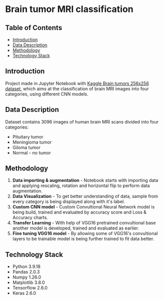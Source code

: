 # Brain tumor MRI classification
## Table of Contents
* [Introduction](#introduction)
* [Data Description](#data-description)
* [Methodology](#methodology)
* [Technology Stack](#technology-stack)

## Introduction
Project made in Jupyter Notebook with [Kaggle Brain tumors 256x256 dataset](https://www.kaggle.com/datasets/thomasdubail/brain-tumors-256x256), which aims at the classification of brain MRI images into four categories, using different CNN models.

## Data Description
Dataset contains 3096 images of human brain MRI scans divided into four categories: 
* Pituitary tumor
* Meningioma tumor
* Giloma tumor
* Normal - no tumor

## Methodology
1. **Data importing & augmentation** - Notebook starts with importing data and applying rescaling, rotation and horizontal flip to perform data augmentation.
2. **Data Visualization** - To get better understanding of data, sample from every category is being displayed along with it's label.
3. **Custom CNN model** - Custom Convultional Neural Network model is being build, trained and evaluated by accuracy score and Loss & Accuracy charts.
4. **Transfer Learning** - With help of VGG16 pretrained convultional base another model is developed, trained and evaluated as earlier.
5. **Fine tuning VGG16 model** - By allowing some of VGG16's convultional layers to be trainable model is being further trained to fit data better.

## Technology Stack
* Python 3.9.18
* Pandas 2.0.3
* Numpy 1.26.0
* Matplotlib 3.8.0
* Tensorflow 2.6.0
* Keras 2.6.0
